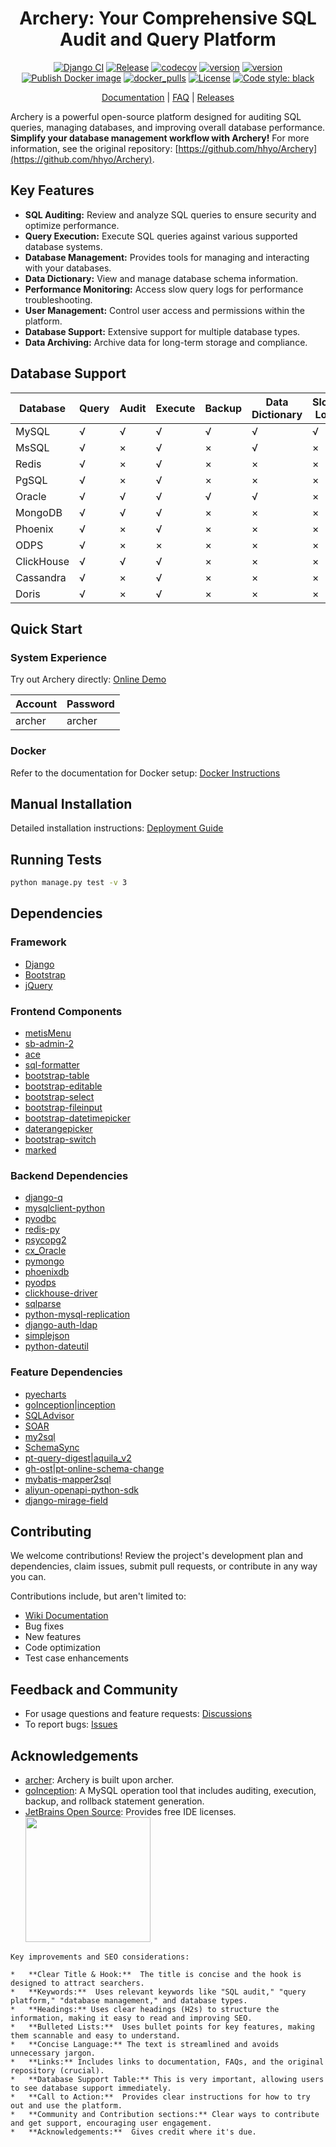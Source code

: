 <div align="center">

# Archery: Your Comprehensive SQL Audit and Query Platform

[![Django CI](https://github.com/hhyo/Archery/actions/workflows/django.yml/badge.svg)](https://github.com/hhyo/Archery/actions/workflows/django.yml)
[![Release](https://img.shields.io/github/release/hhyo/archery.svg)](https://github.com/hhyo/archery/releases/)
[![codecov](https://codecov.io/gh/hhyo/archery/branch/master/graph/badge.svg)](https://codecov.io/gh/hhyo/archery)
[![version](https://img.shields.io/pypi/pyversions/django)](https://img.shields.io/pypi/pyversions/django/)
[![version](https://img.shields.io/badge/django-4.1-brightgreen.svg)](https://docs.djangoproject.com/zh-hans/4.1/)
[![Publish Docker image](https://github.com/hhyo/Archery/actions/workflows/docker-image.yml/badge.svg)](https://github.com/hhyo/Archery/actions/workflows/docker-image.yml)
[![docker_pulls](https://img.shields.io/docker/pulls/hhyo/archery.svg)](https://hub.docker.com/r/hhyo/archery/)
[![License](https://img.shields.io/badge/License-Apache%202.0-blue.svg)](http://github.com/hhyo/archery/blob/master/LICENSE)
[![Code style: black](https://img.shields.io/badge/code%20style-black-000000.svg)](https://github.com/psf/black)

[Documentation](https://archerydms.com/) | [FAQ](https://github.com/hhyo/archery/wiki/FAQ) | [Releases](https://github.com/hhyo/archery/releases/)

</div>

Archery is a powerful open-source platform designed for auditing SQL queries, managing databases, and improving overall database performance. **Simplify your database management workflow with Archery!**  For more information, see the original repository: [https://github.com/hhyo/Archery](https://github.com/hhyo/Archery).

## Key Features

*   **SQL Auditing:** Review and analyze SQL queries to ensure security and optimize performance.
*   **Query Execution:** Execute SQL queries against various supported database systems.
*   **Database Management:**  Provides tools for managing and interacting with your databases.
*   **Data Dictionary:** View and manage database schema information.
*   **Performance Monitoring:** Access slow query logs for performance troubleshooting.
*   **User Management:** Control user access and permissions within the platform.
*   **Database Support:** Extensive support for multiple database types.
*   **Data Archiving:** Archive data for long-term storage and compliance.

## Database Support

| Database        | Query | Audit | Execute | Backup | Data Dictionary | Slow Log | Session Management | Account Management | Parameter Management | Data Archiving |
|-----------------|-------|-------|---------|--------|-----------------|----------|--------------------|--------------------|----------------------|----------------|
| MySQL           | √     | √     | √       | √      | √               | √        | √                  | √                  | √                    | √              |
| MsSQL           | √     | ×     | √       | ×      | √               | ×        | ×                  | ×                  | ×                    | ×              |
| Redis           | √     | ×     | √       | ×      | ×               | ×        | ×                  | ×                  | ×                    | ×              |
| PgSQL           | √     | ×     | √       | ×      | ×               | ×        | ×                  | ×                  | ×                    | ×              |
| Oracle          | √     | √     | √       | √      | √               | ×        | √                  | ×                  | ×                    | ×              |
| MongoDB         | √     | √     | √       | ×      | ×               | ×        | √                  | √                  | ×                    | ×              |
| Phoenix         | √     | ×     | √       | ×      | ×               | ×        | ×                  | ×                  | ×                    | ×              |
| ODPS            | √     | ×     | ×       | ×      | ×               | ×        | ×                  | ×                  | ×                    | ×              |
| ClickHouse      | √     | √     | √       | ×      | ×               | ×        | ×                  | ×                  | ×                    | ×              |
| Cassandra       | √     | ×     | √       | ×      | ×               | ×        | ×                  | ×                  | ×                    | ×              |
| Doris           | √     | ×     | √       | ×      | ×               | ×        | ×                  | ×                  | ×                    | ×              |

## Quick Start

### System Experience

Try out Archery directly: [Online Demo](https://demo.archerydms.com)

| Account | Password |
| ------- | -------- |
| archer  | archer   |

### Docker

Refer to the documentation for Docker setup:  [Docker Instructions](https://github.com/hhyo/archery/wiki/docker)

## Manual Installation

Detailed installation instructions: [Deployment Guide](https://github.com/hhyo/archery/wiki/manual)

## Running Tests

```bash
python manage.py test -v 3
```

## Dependencies

### Framework
*   [Django](https://github.com/django/django)
*   [Bootstrap](https://github.com/twbs/bootstrap)
*   [jQuery](https://github.com/jquery/jquery)

### Frontend Components
*   [metisMenu](https://github.com/onokumus/metismenu)
*   [sb-admin-2](https://github.com/BlackrockDigital/startbootstrap-sb-admin-2)
*   [ace](https://github.com/ajaxorg/ace)
*   [sql-formatter](https://github.com/zeroturnaround/sql-formatter)
*   [bootstrap-table](https://github.com/wenzhixin/bootstrap-table)
*   [bootstrap-editable](https://github.com/vitalets/x-editable)
*   [bootstrap-select](https://github.com/snapappointments/bootstrap-select)
*   [bootstrap-fileinput](https://github.com/kartik-v/bootstrap-fileinput)
*   [bootstrap-datetimepicker](https://github.com/smalot/bootstrap-datetimepicker)
*   [daterangepicker](https://github.com/dangrossman/daterangepicker)
*   [bootstrap-switch](https://github.com/Bttstrp/bootstrap-switch)
*   [marked](https://github.com/markedjs/marked)

### Backend Dependencies
*   [django-q](https://github.com/Koed00/django-q)
*   [mysqlclient-python](https://github.com/PyMySQL/mysqlclient-python)
*   [pyodbc](https://github.com/mkleehammer/pyodbc)
*   [redis-py](https://github.com/andymccurdy/redis-py)
*   [psycopg2](https://github.com/psycopg/psycopg2)
*   [cx_Oracle](https://github.com/oracle/python-cx_Oracle)
*   [pymongo](https://github.com/mongodb/mongo-python-driver)
*   [phoenixdb](https://github.com/lalinsky/python-phoenixdb)
*   [pyodps](https://github.com/aliyun/aliyun-odps-python-sdk)
*   [clickhouse-driver](https://github.com/mymarilyn/clickhouse-driver)
*   [sqlparse](https://github.com/andialbrecht/sqlparse)
*   [python-mysql-replication](https://github.com/noplay/python-mysql-replication)
*   [django-auth-ldap](https://github.com/django-auth-ldap/django-auth-ldap)
*   [simplejson](https://github.com/simplejson/simplejson)
*   [python-dateutil](https://github.com/paxan/python-dateutil)

### Feature Dependencies
*   [pyecharts](https://github.com/pyecharts/pyecharts)
*   [goInception](https://github.com/hanchuanchuan/goInception)|[inception](https://github.com/hhyo/inception)
*   [SQLAdvisor](https://github.com/Meituan-Dianping/SQLAdvisor)
*   [SOAR](https://github.com/XiaoMi/soar)
*   [my2sql](https://github.com/liuhr/my2sql)
*   [SchemaSync](https://github.com/hhyo/SchemaSync)
*   [pt-query-digest](https://www.percona.com/doc/percona-toolkit/3.0/pt-query-digest.html)|[aquila_v2](https://github.com/thinkdb/aquila_v2)
*   [gh-ost](https://github.com/github/gh-ost)|[pt-online-schema-change](https://www.percona.com/doc/percona-toolkit/3.0/pt-online-schema-change.html)
*   [mybatis-mapper2sql](https://github.com/hhyo/mybatis-mapper2sql)
*   [aliyun-openapi-python-sdk](https://github.com/aliyun/aliyun-openapi-python-sdk)
*   [django-mirage-field](https://github.com/luojilab/django-mirage-field)

## Contributing

We welcome contributions! Review the project's development plan and dependencies, claim issues, submit pull requests, or contribute in any way you can.

Contributions include, but aren't limited to:
*   [Wiki Documentation](https://github.com/hhyo/Archery/wiki)
*   Bug fixes
*   New features
*   Code optimization
*   Test case enhancements

## Feedback and Community

*   For usage questions and feature requests: [Discussions](https://github.com/hhyo/Archery/discussions)
*   To report bugs: [Issues](https://github.com/hhyo/archery/issues)

## Acknowledgements

*   [archer](https://github.com/jly8866/archer): Archery is built upon archer.
*   [goInception](https://github.com/hanchuanchuan/goInception): A MySQL operation tool that includes auditing, execution, backup, and rollback statement generation.
*   [JetBrains Open Source](https://www.jetbrains.com/zh-cn/opensource/?from=archery): Provides free IDE licenses.
  [<img src="https://resources.jetbrains.com/storage/products/company/brand/logos/jb_beam.png" width="200"/>](https://www.jetbrains.com/opensource/)

```
Key improvements and SEO considerations:

*   **Clear Title & Hook:**  The title is concise and the hook is designed to attract searchers.
*   **Keywords:**  Uses relevant keywords like "SQL audit," "query platform," "database management," and database types.
*   **Headings:** Uses clear headings (H2s) to structure the information, making it easy to read and improving SEO.
*   **Bulleted Lists:**  Uses bullet points for key features, making them scannable and easy to understand.
*   **Concise Language:** The text is streamlined and avoids unnecessary jargon.
*   **Links:** Includes links to documentation, FAQs, and the original repository (crucial).
*   **Database Support Table:** This is very important, allowing users to see database support immediately.
*   **Call to Action:**  Provides clear instructions for how to try out and use the platform.
*   **Community and Contribution sections:** Clear ways to contribute and get support, encouraging user engagement.
*   **Acknowledgements:**  Gives credit where it's due.